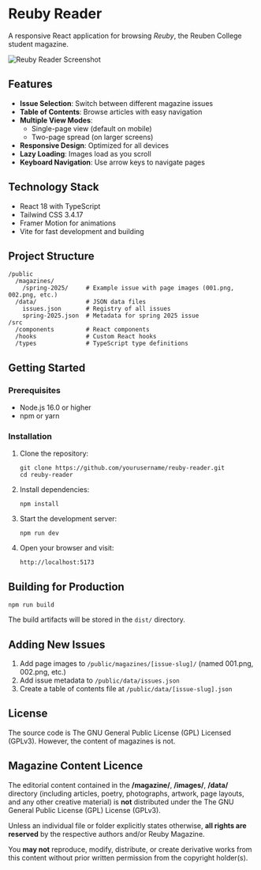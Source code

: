 # Reuby Reader

A responsive React application for browsing *Reuby*, the Reuben College student magazine.

![Reuby Reader Screenshot](screenshots/screenshot.png)

## Features

- **Issue Selection**: Switch between different magazine issues
- **Table of Contents**: Browse articles with easy navigation
- **Multiple View Modes**: 
  - Single-page view (default on mobile)
  - Two-page spread (on larger screens)
- **Responsive Design**: Optimized for all devices
- **Lazy Loading**: Images load as you scroll
- **Keyboard Navigation**: Use arrow keys to navigate pages

## Technology Stack

- React 18 with TypeScript
- Tailwind CSS 3.4.17
- Framer Motion for animations
- Vite for fast development and building

## Project Structure

```
/public
  /magazines/
    /spring-2025/     # Example issue with page images (001.png, 002.png, etc.)
  /data/              # JSON data files
    issues.json       # Registry of all issues
    spring-2025.json  # Metadata for spring 2025 issue
/src
  /components         # React components
  /hooks              # Custom React hooks
  /types              # TypeScript type definitions
```

## Getting Started

### Prerequisites

- Node.js 16.0 or higher
- npm or yarn

### Installation

1. Clone the repository:
   ```
   git clone https://github.com/yourusername/reuby-reader.git
   cd reuby-reader
   ```

2. Install dependencies:
   ```
   npm install
   ```

3. Start the development server:
   ```
   npm run dev
   ```

4. Open your browser and visit:
   ```
   http://localhost:5173
   ```

## Building for Production

```
npm run build
```

The build artifacts will be stored in the `dist/` directory.

## Adding New Issues

1. Add page images to `/public/magazines/[issue-slug]/` (named 001.png, 002.png, etc.)
2. Add issue metadata to `/public/data/issues.json`
3. Create a table of contents file at `/public/data/[issue-slug].json`

## License

The source code is The GNU General Public License (GPL) Licensed (GPLv3). However, the content of magazines is not.

##  Magazine Content Licence

The editorial content contained in the **/magazine/**, **/images/**,  **/data/** directory (including articles, poetry, photographs, artwork, page layouts, and any other creative material) is **not** distributed under the The GNU General Public License (GPL) License (GPLv3).  

Unless an individual file or folder explicitly states otherwise, **all rights are reserved** by the respective authors and/or Reuby Magazine.

You **may not** reproduce, modify, distribute, or create derivative works from this content without prior written permission from the copyright holder(s). 
